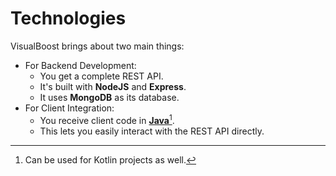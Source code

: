 # Technologies

VisualBoost brings about two main things:

* For Backend Development:
  * You get a complete REST API.
  * It's built with **NodeJS** and **Express**.
  * It uses **MongoDB** as its database.
* For Client Integration:
  * You receive client code in [**Java**](#user-content-fn-1)[^1].&#x20;
  * This lets you easily interact with the REST API directly.

[^1]: Can be used for Kotlin projects as well.
